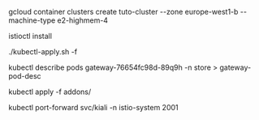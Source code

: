 









gcloud container clusters create tuto-cluster --zone  europe-west1-b --machine-type e2-highmem-4




istioctl install


./kubectl-apply.sh -f


kubectl describe pods gateway-76654fc98d-89q9h -n store > gateway-pod-desc


kubectl apply -f addons/

kubectl port-forward svc/kiali -n istio-system 2001